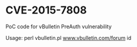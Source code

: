 # CVE-2015-7808
PoC code for vBulletin PreAuth vulnerability

Usage:
  perl vbulletin.pl www.vbulletin.com/forum id
  
  
